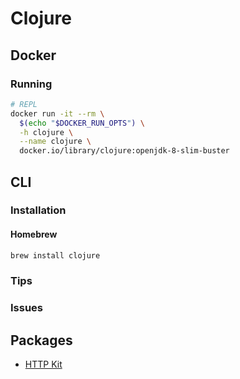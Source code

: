 # Clojure

<!--
https://github.com/carlosvalarezo/democars
https://github.com/braidchat/braid
https://github.com/pkamenarsky/atea
https://github.com/nubank/basic-microservice-example
https://github.com/lagenorhynque/microservices-with-clojure

https://www.packtpub.com/application-development/microservices-clojure
https://pragprog.com/book/vmclojeco/clojure-applied
https://www.amazon.com/Joy-Clojure-Michael-Fogus/dp/1617291412

https://github.com/practicalli
http://www.practical.li/

https://dzone.com/articles/why-clojure-4-tech-reasons
https://blog.developer.atlassian.com/why-clojure/
https://github.com/PacktPublishing/Microservices-with-Clojure
https://purelyfunctional.tv/guide/how-to-install-clojure/
https://www.casadocodigo.com.br/products/livro-programacao-funcional-clojure?_pos=1&_sid=cb435693f&_ss=r
https://medium.com/@daniel.oliver.king/a-clojure-development-environment-that-gets-out-of-your-way-c11e6711ead3

https://clojure.org/community/companies
https://clojure.org/stories/pisano
-->

## Docker

### Running

```sh
# REPL
docker run -it --rm \
  $(echo "$DOCKER_RUN_OPTS") \
  -h clojure \
  --name clojure \
  docker.io/library/clojure:openjdk-8-slim-buster
```

## CLI

### Installation

#### Homebrew

```sh
brew install clojure
```

<!-- ### Usage

```sh
# Version
clojure -e '(clojure-version)'
clojure -e '(println (clojure-version))'
``` -->

### Tips

<!-- #### Visual Studio Code

```sh
code --install-extension betterthantomorrow.calva
``` -->

### Issues

<!-- ####

```log
Error building classpath. Failed to read artifact descriptor for org.clojure:clojure:jar:1.10.1
```

```sh
# APT
# sudo dpkg --purge --force-depends ca-certificates-java
sudo apt -y install ca-certificates-java
``` -->

## Packages

- [HTTP Kit](https://github.com/http-kit/http-kit)
